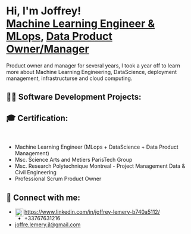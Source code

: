 <h1>Hi, I'm Joffrey! <br/><a href="https://www.linkedin.com/in/joffrey-lemery-b740a5112/">Machine Learning Engineer & MLops</a>, <a href="https://www.linkedin.com/in/joffrey-lemery-b740a5112/">Data Product Owner/Manager</a></h2>
  
Product owner and manager for several years, I took a year off to learn more about Machine Learning Engineering, DataScience, deployment management, infrastructurse and cloud computing. 

<h2>👨‍💻 Software Development Projects:</h2>


<h2>🎓 Certification:</h2><br>

- Machine Learning Engineer (MLops + DataScience + Data Product Management)
- Msc. Science Arts and Metiers ParisTech Group
- Msc. Research Polytechnique Montreal - Project Management Data & Civil Engineering
- Professional Scrum Product Owner


<h2> 🤳 Connect with me:</h2>

- <img align="left" alt="JoffreyLemery | LinkedIn" width="22px" src="https://cdn.jsdelivr.net/npm/simple-icons@v3/icons/linkedin.svg" /> https://www.linkedin.com/in/joffrey-lemery-b740a5112/
- +33767631216
- joffre.lemery.jl@gmail.com

